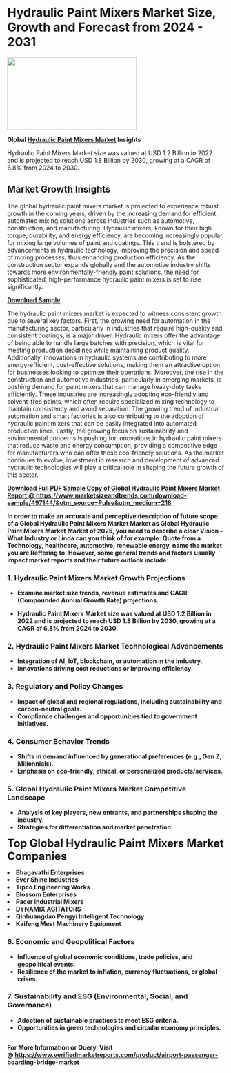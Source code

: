 <H1>Hydraulic Paint Mixers Market Size, Growth and Forecast from 2024 - 2031</H1><img class="aligncenter size-medium wp-image-584254" src="https://thirdeyenews.in/wp-content/uploads/2024/09/Global-Market-Research-300x168.jpeg" alt="" width="300" height="168" /><p><strong>Global&nbsp;<a href="https://www.marketsizeandtrends.com/download-sample/497144/&amp;utm_source=Pulse&amp;utm_medium=218">Hydraulic Paint Mixers Market</a> Insights</strong></p><p>Hydraulic Paint Mixers Market size was valued at USD 1.2 Billion in 2022 and is projected to reach USD 1.8 Billion by 2030, growing at a CAGR of 6.8% from 2024 to 2030.</p><p><h2>Market Growth Insights</h2> <p>The global hydraulic paint mixers market is projected to experience robust growth in the coming years, driven by the increasing demand for efficient, automated mixing solutions across industries such as automotive, construction, and manufacturing. Hydraulic mixers, known for their high torque, durability, and energy efficiency, are becoming increasingly popular for mixing large volumes of paint and coatings. This trend is bolstered by advancements in hydraulic technology, improving the precision and speed of mixing processes, thus enhancing production efficiency. As the construction sector expands globally and the automotive industry shifts towards more environmentally-friendly paint solutions, the need for sophisticated, high-performance hydraulic paint mixers is set to rise significantly.</p> <p><strong><a href="download_link_here">Download Sample</a></strong></p> <p>The hydraulic paint mixers market is expected to witness consistent growth due to several key factors. First, the growing need for automation in the manufacturing sector, particularly in industries that require high-quality and consistent coatings, is a major driver. Hydraulic mixers offer the advantage of being able to handle large batches with precision, which is vital for meeting production deadlines while maintaining product quality. Additionally, innovations in hydraulic systems are contributing to more energy-efficient, cost-effective solutions, making them an attractive option for businesses looking to optimize their operations. Moreover, the rise in the construction and automotive industries, particularly in emerging markets, is pushing demand for paint mixers that can manage heavy-duty tasks efficiently. These industries are increasingly adopting eco-friendly and solvent-free paints, which often require specialized mixing technology to maintain consistency and avoid separation. The growing trend of industrial automation and smart factories is also contributing to the adoption of hydraulic paint mixers that can be easily integrated into automated production lines. Lastly, the growing focus on sustainability and environmental concerns is pushing for innovations in hydraulic paint mixers that reduce waste and energy consumption, providing a competitive edge for manufacturers who can offer these eco-friendly solutions. As the market continues to evolve, investment in research and development of advanced hydraulic technologies will play a critical role in shaping the future growth of this sector.</p> <p><strong><a href="get_more_link_here"></p><p><span class=""><strong>Download Full PDF Sample Copy of Global Hydraulic Paint Mixers Market Report</strong> @ <a href="https://www.marketsizeandtrends.com/download-sample/497144/&amp;utm_source=Pulse&amp;utm_medium=218" target="_blank">https://www.marketsizeandtrends.com/download-sample/497144/&amp;utm_source=Pulse&amp;utm_medium=218</a></span></p><p>In order to make an accurate and perceptive description of future scope of a Global&nbsp;Hydraulic Paint Mixers Market Market as Global&nbsp;Hydraulic Paint Mixers Market Market of 2025, you need to describe a clear Vision &ndash; What Industry or Linda can you think of for example: Quote from a Technology, healthcare, automotive, renewable energy, name the market you are Reffering to. However, some general trends and factors usually impact market reports and their future outlook include:</p><h3>1.&nbsp;<strong>Hydraulic Paint Mixers Market Growth Projections</strong></h3><ul><li>Examine market size trends, revenue estimates and CAGR (Compounded Annual Growth Rate) projections.</li><li><p>Hydraulic Paint Mixers Market size was valued at USD 1.2 Billion in 2022 and is projected to reach USD 1.8 Billion by 2030, growing at a CAGR of 6.8% from 2024 to 2030.</p></li></ul><h3>2.&nbsp;<strong>Hydraulic Paint Mixers Market Technological Advancements</strong></h3><ul><li>Integration of AI, IoT, blockchain, or automation in the industry.</li><li>Innovations driving cost reductions or improving efficiency.</li></ul><h3>3.&nbsp;<strong>Regulatory and Policy Changes</strong></h3><ul><li>Impact of global and regional regulations, including sustainability and carbon-neutral goals.</li><li>Compliance challenges and opportunities tied to government initiatives.</li></ul><h3>4.&nbsp;<strong>Consumer Behavior Trends</strong></h3><ul><li>Shifts in demand influenced by generational preferences (e.g., Gen Z, Millennials).</li><li>Emphasis on eco-friendly, ethical, or personalized products/services.</li></ul><h3>5.&nbsp;<strong>Global Hydraulic Paint Mixers Market Competitive Landscape</strong></h3><ul><li>Analysis of key players, new entrants, and partnerships shaping the industry.</li><li>Strategies for differentiation and market penetration.</li></ul><p data-pm-slice="1 1 []"><span style="color: inherit; font-family: inherit; font-size: 25px;">Top Global Hydraulic Paint Mixers Market Companies</span></p><div class="" data-test-id=""><p><li>Bhagavathi Enterprises</li><li> Ever Shine Industries</li><li> Tipco Engineering Works</li><li> Blossom Enterprises</li><li> Pacer Industrial Mixers</li><li> DYNAMIX AGITATORS</li><li> Qinhuangdao Pengyi Intelligent Technology</li><li> Kaifeng Mest Machinery Equipment</li></p></div><h3>6.&nbsp;<strong>Economic and Geopolitical Factors</strong></h3><ul><li>Influence of global economic conditions, trade policies, and geopolitical events.</li><li>Resilience of the market to inflation, currency fluctuations, or global crises.</li></ul><h3>7.&nbsp;<strong>Sustainability and ESG (Environmental, Social, and Governance)</strong></h3><ul><li>Adoption of sustainable practices to meet ESG criteria.</li><li>Opportunities in green technologies and circular economy principles.</li></ul><h2><strong style="font-size: 14px;">For More Information or Query, Visit @&nbsp;</strong><a style="background-color: #ffffff; font-size: 14px;" href="https://www.marketsizeandtrends.com/report/hydraulic-paint-mixers-market/" target="_blank">https://www.verifiedmarketreports.com/product/airport-passenger-boarding-bridge-market</a></h2>
